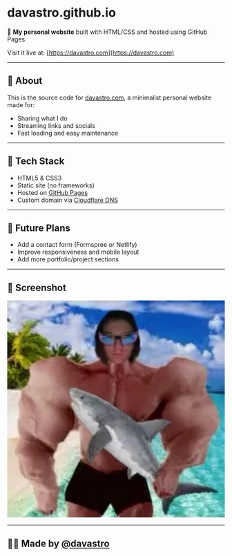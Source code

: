 # davastro.github.io

🌌 **My personal website** built with HTML/CSS and hosted using GitHub Pages.

Visit it live at: [https://davastro.com](https://davastro.com)

---

## 🧠 About

This is the source code for [davastro.com](https://davastro.com), a minimalist personal website made for:

- Sharing what I do
- Streaming links and socials
- Fast loading and easy maintenance

---

## 🚀 Tech Stack

- HTML5 & CSS3
- Static site (no frameworks)
- Hosted on [GitHub Pages](https://pages.github.com/)
- Custom domain via [Cloudflare DNS](https://cloudflare.com)

---

## 🔧 Future Plans

- Add a contact form (Formspree or Netlify)
- Improve responsiveness and mobile layout
- Add more portfolio/project sections

---

## 📸 Screenshot

![Site Preview](assets/images/share.jpg)

---

## 🧑‍🚀 Made by [@davastro](https://twitch.tv/davastro)
